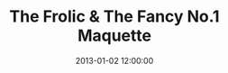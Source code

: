 ---
layout: work
title: The Frolic & The Fancy No.1 Maquette
date: 2013-01-02 12:00:00
category: sculpture
imageURL: /images/sculpture/the-frolic-and-the-fancy-no-1-maquette.jpg
thumbnailURL: /images/sculpture/the-frolic-and-the-fancy-no-1-maquette-thumbnail.jpg
medium: Cast iron
dimensions: 1920mm x 800mm x 550mm
edition: edition of 7
price: $11,700
sold: false
---